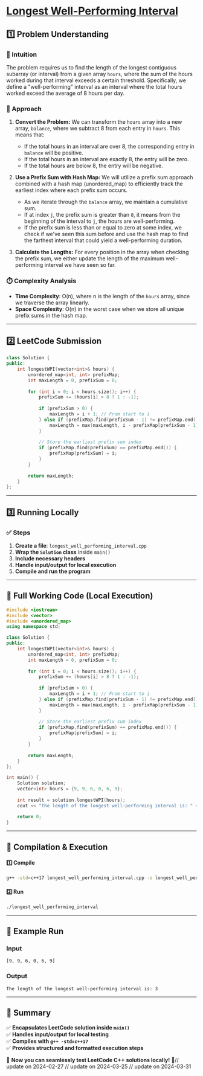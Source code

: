 # **[Longest Well-Performing Interval](https://leetcode.com/problems/longest-well-performing-interval/description/)**  

## **1️⃣ Problem Understanding**  
### **📌 Intuition**  
The problem requires us to find the length of the longest contiguous subarray (or interval) from a given array `hours`, where the sum of the hours worked during that interval exceeds a certain threshold. Specifically, we define a "well-performing" interval as an interval where the total hours worked exceed the average of 8 hours per day.

### **🚀 Approach**  
1. **Convert the Problem:** We can transform the `hours` array into a new array, `balance`, where we subtract 8 from each entry in `hours`. This means that:
   - If the total hours in an interval are over 8, the corresponding entry in `balance` will be positive.
   - If the total hours in an interval are exactly 8, the entry will be zero.
   - If the total hours are below 8, the entry will be negative.

2. **Use a Prefix Sum with Hash Map:** We will utilize a prefix sum approach combined with a hash map (unordered_map) to efficiently track the earliest index where each prefix sum occurs.
   - As we iterate through the `balance` array, we maintain a cumulative sum. 
   - If at index `j`, the prefix sum is greater than `0`, it means from the beginning of the interval to `j`, the hours are well-performing.
   - If the prefix sum is less than or equal to zero at some index, we check if we've seen this sum before and use the hash map to find the farthest interval that could yield a well-performing duration.

3. **Calculate the Lengths:** For every position in the array when checking the prefix sum, we either update the length of the maximum well-performing interval we have seen so far.

### **⏱️ Complexity Analysis**  
- **Time Complexity**: O(n), where n is the length of the `hours` array, since we traverse the array linearly.
- **Space Complexity**: O(n) in the worst case when we store all unique prefix sums in the hash map.  
  
---  

## **2️⃣ LeetCode Submission**  
```cpp
class Solution {
public:
    int longestWPI(vector<int>& hours) {
        unordered_map<int, int> prefixMap;
        int maxLength = 0, prefixSum = 0;
        
        for (int i = 0; i < hours.size(); i++) {
            prefixSum += (hours[i] > 8 ? 1 : -1);
            
            if (prefixSum > 0) {
                maxLength = i + 1; // From start to i
            } else if (prefixMap.find(prefixSum - 1) != prefixMap.end()) {
                maxLength = max(maxLength, i - prefixMap[prefixSum - 1]);
            }
            
            // Store the earliest prefix sum index
            if (prefixMap.find(prefixSum) == prefixMap.end()) {
                prefixMap[prefixSum] = i; 
            }
        }
        
        return maxLength;
    }
};  
```  

---  

## **3️⃣ Running Locally**  
### **✅ Steps**  
1. **Create a file**: `longest_well_performing_interval.cpp`  
2. **Wrap the `Solution` class** inside `main()`  
3. **Include necessary headers**  
4. **Handle input/output for local execution**  
5. **Compile and run the program**  

---  

## **📝 Full Working Code (Local Execution)**  
```cpp
#include <iostream>
#include <vector>
#include <unordered_map>
using namespace std;

class Solution {
public:
    int longestWPI(vector<int>& hours) {
        unordered_map<int, int> prefixMap;
        int maxLength = 0, prefixSum = 0;
        
        for (int i = 0; i < hours.size(); i++) {
            prefixSum += (hours[i] > 8 ? 1 : -1);
            
            if (prefixSum > 0) {
                maxLength = i + 1; // From start to i
            } else if (prefixMap.find(prefixSum - 1) != prefixMap.end()) {
                maxLength = max(maxLength, i - prefixMap[prefixSum - 1]);
            }
            
            // Store the earliest prefix sum index
            if (prefixMap.find(prefixSum) == prefixMap.end()) {
                prefixMap[prefixSum] = i; 
            }
        }
        
        return maxLength;
    }
};

int main() {
    Solution solution;
    vector<int> hours = {9, 9, 6, 0, 6, 9};
    
    int result = solution.longestWPI(hours);
    cout << "The length of the longest well-performing interval is: " << result << endl;
    
    return 0;
}
```  

---  

## **🔧 Compilation & Execution**  
#### **1️⃣ Compile**  
```bash
g++ -std=c++17 longest_well_performing_interval.cpp -o longest_well_performing_interval
```  

#### **2️⃣ Run**  
```bash
./longest_well_performing_interval
```  

---  

## **🎯 Example Run**  
### **Input**  
```
[9, 9, 6, 0, 6, 9]
```  
### **Output**  
```
The length of the longest well-performing interval is: 3
```  

---  

## **📌 Summary**  
✅ **Encapsulates LeetCode solution inside `main()`**  
✅ **Handles input/output for local testing**  
✅ **Compiles with `g++ -std=c++17`**  
✅ **Provides structured and formatted execution steps**  

🚀 **Now you can seamlessly test LeetCode C++ solutions locally!** 🚀// update on 2024-02-27
// update on 2024-03-25
// update on 2024-03-31
